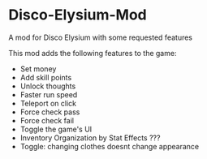 # Disco-Elysium-Mod
A mod for Disco Elysium with some requested features

This mod adds the following features to the game:
- Set money
- Add skill points
- Unlock thoughts
- Faster run speed
- Teleport on click
- Force check pass
- Force check fail
- Toggle the game's UI
- Inventory Organization by Stat Effects ???
- Toggle: changing clothes doesnt change appearance
